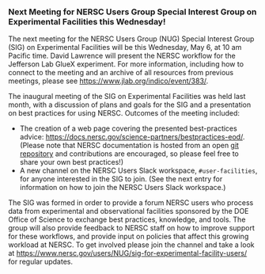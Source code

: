 ### Next Meeting for NERSC Users Group Special Interest Group on Experimental Facilities this Wednesday!

The next meeting for the NERSC Users Group (NUG) Special Interest Group (SIG) on
Experimental Facilities will be this Wednesday, May 6, at 10 am Pacific time.
David Lawrence will present the NERSC workflow for the Jefferson Lab GlueX
experiment. For more information, including how to connect to the meeting and an
archive of all resources from previous meetings, please see 
<https://www.jlab.org/indico/event/383/>.

The inaugural meeting of the SIG on Experimental Facilities was held last month, 
with a discussion of plans and goals for the SIG and a presentation on best 
practices for using NERSC. Outcomes of the meeting included:
- The creation of a web page covering the presented best-practices advice: 
<https://docs.nersc.gov/science-partners/bestpractices-eod/>. (Please note that 
NERSC documentation is hosted from an open 
[git repository](https://gitlab.com/NERSC/nersc.gitlab.io) and contributions 
are encouraged, so please feel free to share your own best practices!)
- A new channel on the NERSC Users Slack workspace, `#user-facilities`, for 
anyone interested in the SIG to join. (See the next entry for information on how
to join the NERSC Users Slack workspace.)

The SIG was formed in order to provide a forum NERSC users who process data from
experimental and observational facilities sponsored by the DOE Office of Science
to exchange best practices, knowledge, and tools. The group will also provide
feedback to NERSC staff on how to improve support for these workflows, and
provide input on policies that affect this growing workload at NERSC. To get
involved please join the channel and take a look at <https://www.nersc.gov/users/NUG/sig-for-experimental-facility-users/> for regular updates.

